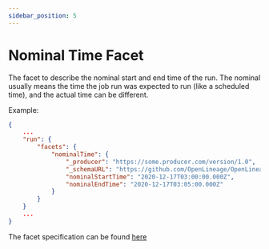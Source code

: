 ```yaml
---
sidebar_position: 5
---
```



# Nominal Time Facet

The facet to describe the nominal start and end time of the run. The nominal usually means the time the job run was expected to run (like a scheduled time), and the actual time can be different.

Example:

```json
{
    ...
    "run": {
        "facets": {
            "nominalTime": {
                "_producer": "https://some.producer.com/version/1.0",
                "_schemaURL": "https://github.com/OpenLineage/OpenLineage/blob/main/spec/facets/SQLJobFacet.json",
                "nominalStartTime": "2020-12-17T03:00:00.000Z",
                "nominalEndTime": "2020-12-17T03:05:00.000Z"
            }
        }
    }
    ...
}
```


The facet specification can be found [here](https://openlineage.io/spec/facets/1-0-0/NominalTimeRunFacet.json)